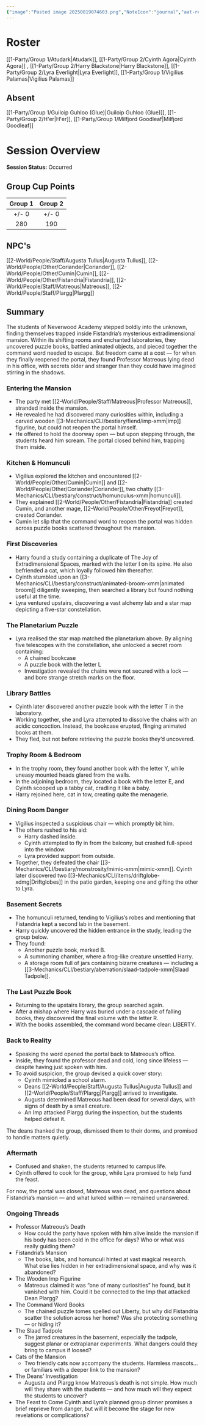 ```yaml
---
{"image":"Pasted image 20250819074603.png","NoteIcon":"journal","aat-render-enabled":true,"fc-category":["Side Quest"],"fc-display-name":"The Joy of Extradimensional Spaces","sessionstatus":"Occurred","type":"Session Journal","sessionDate":"2025-08-16","players":6,"OneLiner":"Exploring the extradimensional mansion","timelines":["journal"],"tags":["journal","#Category/Journal"],"obsidianUIMode":"preview","sessionRoster":["[[1-Party/Group 1/Atudark.md|Atudark]]","[[1-Party/Group 2/Cyinth Agora.md|Cyinth Agora]]","[[1-Party/Group 2/Harry Blackstone.md|Harry Blackstone]]","[[1-Party/Group 2/Lyra Everlight.md|Lyra Everlight]]","[[1-Party/Group 1/Vigilius Palamas.md|Vigilius Palamas]]"],"sessionAbsent":["[[1-Party/Group 1/Guiloip Guhloo (Glue).md|Guiloip Guhloo (Glue)]]","[[1-Party/Group 2/H'er.md|H'er]]","[[1-Party/Group 1/Milfjord Goodleaf.md|Milfjord Goodleaf]]"],"sessionNPC":["[[Matreous|Matreous]]","[[Coriander|Coriander]]","[[Cumin|Cumin]]","[[Fistandria|Fistandria]]","[[Plargg|Plargg]]","[[Augusta Tullus|Augusta Tullus]]"],"dg-publish":true,"dg-path":"Session Journals/2025-08-16 - The Joy of Extradimensional Spaces.md","permalink":"/session-journals/2025-08-16-the-joy-of-extradimensional-spaces/","dgPassFrontmatter":true,"updated":"2025-10-03T16:15:06.000+01:00"}
---
```



# Roster 

[[1-Party/Group 1/Atudark\|Atudark]], [[1-Party/Group 2/Cyinth Agora\|Cyinth Agora]] ,  [[1-Party/Group 2/Harry Blackstone\|Harry Blackstone]],  [[1-Party/Group 2/Lyra Everlight\|Lyra Everlight]],  [[1-Party/Group 1/Vigilius Palamas\|Vigilius Palamas]]

## Absent

[[1-Party/Group 1/Guiloip Guhloo (Glue)\|Guiloip Guhloo (Glue)]], [[1-Party/Group 2/H'er\|H'er]], [[1-Party/Group 1/Milfjord Goodleaf\|Milfjord Goodleaf]]

# Session Overview

**Session Status:** Occurred

## Group Cup Points

| Group 1 | Group 2 |
| :-----: | :-----: |
|  +/- 0  |  +/- 0  |
|   280   |   190   |

## NPC's

[[2-World/People/Staff/Augusta Tullus\|Augusta Tullus]], [[2-World/People/Other/Coriander\|Coriander]], [[2-World/People/Other/Cumin\|Cumin]], [[2-World/People/Other/Fistandria\|Fistandria]], [[2-World/People/Staff/Matreous\|Matreous]], [[2-World/People/Staff/Plargg\|Plargg]]

## Summary
The students of Neverwood Academy stepped boldly into the unknown, finding themselves trapped inside Fistandria’s mysterious extradimensional mansion. Within its shifting rooms and enchanted laboratories, they uncovered puzzle books, battled animated objects, and pieced together the command word needed to escape. But freedom came at a cost — for when they finally reopened the portal, they found Professor Matreous lying dead in his office, with secrets older and stranger than they could have imagined stirring in the shadows.

### Entering the Mansion

- The party met [[2-World/People/Staff/Matreous\|Professor Matreous]], stranded inside the mansion.
- He revealed he had discovered many curiosities within, including a carved wooden [[3-Mechanics/CLI/bestiary/fiend/imp-xmm\|imp]] figurine, but could not reopen the portal himself.
- He offered to hold the doorway open — but upon stepping through, the students heard him scream. The portal closed behind him, trapping them inside.

### Kitchen & Homunculi

- Vigilius explored the kitchen and encountered [[2-World/People/Other/Cumin\|Cumin]] and [[2-World/People/Other/Coriander\|Coriander]], two chatty [[3-Mechanics/CLI/bestiary/construct/homunculus-xmm\|homunculi]].
- They explained [[2-World/People/Other/Fistandria\|Fistandria]] created Cumin, and another mage, [[2-World/People/Other/Freyot\|Freyot]], created Coriander.
- Cumin let slip that the command word to reopen the portal was hidden across puzzle books scattered throughout the mansion.

### First Discoveries

- Harry found a study containing a duplicate of The Joy of Extradimensional Spaces, marked with the letter I on its spine. He also befriended a cat, which loyally followed him thereafter.
- Cyinth stumbled upon an [[3-Mechanics/CLI/bestiary/construct/animated-broom-xmm\|animated broom]] diligently sweeping, then searched a library but found nothing useful at the time.
- Lyra ventured upstairs, discovering a vast alchemy lab and a star map depicting a five-star constellation.

### The Planetarium Puzzle

- Lyra realised the star map matched the planetarium above. By aligning five telescopes with the constellation, she unlocked a secret room containing:
	- A chained bookcase
	- A puzzle book with the letter L
	- Investigation revealed the chains were not secured with a lock — and bore strange stretch marks on the floor.

### Library Battles

- Cyinth later discovered another puzzle book with the letter T in the laboratory.
- Working together, she and Lyra attempted to dissolve the chains with an acidic concoction. Instead, the bookcase erupted, flinging animated books at them.
- They fled, but not before retrieving the puzzle books they’d uncovered.

### Trophy Room & Bedroom

- In the trophy room, they found another book with the letter Y, while uneasy mounted heads glared from the walls.
- In the adjoining bedroom, they located a book with the letter E, and Cyinth scooped up a tabby cat, cradling it like a baby.
- Harry rejoined here, cat in tow, creating quite the menagerie.

### Dining Room Danger

- Vigilius inspected a suspicious chair — which promptly bit him.
- The others rushed to his aid:
	- Harry dashed inside.
	- Cyinth attempted to fly in from the balcony, but crashed full-speed into the window.
	- Lyra provided support from outside.
- Together, they defeated the chair [[3-Mechanics/CLI/bestiary/monstrosity/mimic-xmm\|mimic-xmm]]. Cyinth later discovered two [[3-Mechanics/CLI/items/driftglobe-xdmg\|Driftglobes]] in the patio garden, keeping one and gifting the other to Lyra.

### Basement Secrets

- The homunculi returned, tending to Vigilius’s robes and mentioning that Fistandria kept a second lab in the basement.
- Harry quickly uncovered the hidden entrance in the study, leading the group below.
- They found:
	- Another puzzle book, marked B.
	- A summoning chamber, where a frog-like creature unsettled Harry.
	- A storage room full of jars containing bizarre creatures — including a [[3-Mechanics/CLI/bestiary/aberration/slaad-tadpole-xmm\|Slaad Tadpole]].

### The Last Puzzle Book

- Returning to the upstairs library, the group searched again.
- After a mishap where Harry was buried under a cascade of falling books, they discovered the final volume with the letter R.
- With the books assembled, the command word became clear: LIBERTY.

### Back to Reality

- Speaking the word opened the portal back to Matreous’s office.
- Inside, they found the professor dead and cold, long since lifeless — despite having just spoken with him.
- To avoid suspicion, the group devised a quick cover story:
	- Cyinth mimicked a school alarm.
	- Deans [[2-World/People/Staff/Augusta Tullus\|Augusta Tullus]] and [[2-World/People/Staff/Plargg\|Plargg]] arrived to investigate.
	- Augusta determined Matreous had been dead for several days, with signs of death by a small creature.
	- An Imp attacked Plargg during the inspection, but the students helped defeat it.

The deans thanked the group, dismissed them to their dorms, and promised to handle matters quietly.

### Aftermath

- Confused and shaken, the students returned to campus life.
- Cyinth offered to cook for the group, while Lyra promised to help fund the feast.

For now, the portal was closed, Matreous was dead, and questions about Fistandria’s mansion — and what lurked within — remained unanswered.

### Ongoing Threads

- Professor Matreous’s Death
	- How could the party have spoken with him alive inside the mansion if his body has been cold in the office for days? Who or what was really guiding them?
- Fistandria’s Mansion
	- The books, labs, and homunculi hinted at vast magical research. What else lies hidden in her extradimensional space, and why was it abandoned?
- The Wooden Imp Figurine
	- Matreous claimed it was “one of many curiosities” he found, but it vanished with him. Could it be connected to the Imp that attacked Dean Plargg?
- The Command Word Books
    - The chained puzzle tomes spelled out Liberty, but why did Fistandria scatter the solution across her home? Was she protecting something — or hiding it?
- The Slaad Tadpole
    - The jarred creatures in the basement, especially the tadpole, suggest planar or extraplanar experiments. What dangers could they bring to campus if loosed?
- Cats of the Mansion
    - Two friendly cats now accompany the students. Harmless mascots… or familiars with a deeper link to the mansion?
- The Deans’ Investigation
    - Augusta and Plargg know Matreous’s death is not simple. How much will they share with the students — and how much will they expect the students to uncover?
- The Feast to Come
    Cyinth and Lyra’s planned group dinner promises a brief reprieve from danger, but will it become the stage for new revelations or complications?  
